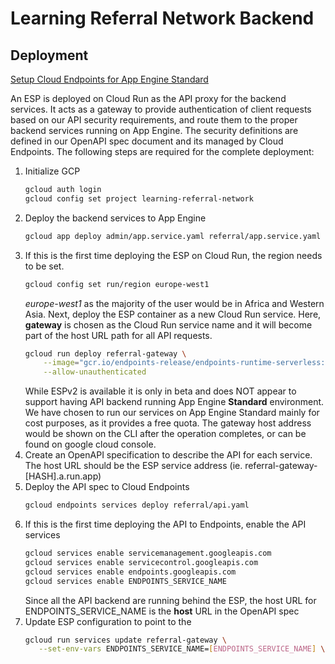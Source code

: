 # Learning Referral Network Backend

## Deployment
[Setup Cloud Endpoints for App Engine Standard](https://cloud.google.com/endpoints/docs/openapi/get-started-app-engine-standard)

An ESP is deployed on Cloud Run as the API proxy for the backend services. It acts as a
gateway to provide authentication of client requests based on our API security requirements,
and route them to the proper backend services running on App Engine. The security definitions
are defined in our OpenAPI spec document and its managed by Cloud Endpoints. The following
steps are required for the complete deployment:
1. Initialize GCP
    ```bash
    gcloud auth login
    gcloud config set project learning-referral-network
    ```
2. Deploy the backend services to App Engine
    ```bash
   gcloud app deploy admin/app.service.yaml referral/app.service.yaml
    ```
3. If this is the first time deploying the ESP on Cloud Run, the region needs to be set.
    ```bash
    gcloud config set run/region europe-west1
    ```
   _europe-west1_ as the majority of the user would be in Africa and Western Asia.
   Next, deploy the ESP container as a new Cloud Run service. Here, **gateway** is chosen as the Cloud Run service
name and it will become part of the host URL path for all API requests. 
    ```bash
    gcloud run deploy referral-gateway \
        --image="gcr.io/endpoints-release/endpoints-runtime-serverless:1" \
        --allow-unauthenticated
    ```
   While ESPv2 is available it is only in beta and does NOT appear to support having API
backend running App Engine **Standard** environment. We have chosen to run our services on App
Engine Standard mainly for cost purposes, as it provides a free quota. The gateway host address
would be shown on the CLI after the operation completes, or can be found on google cloud console.
5. Create an OpenAPI specification to describe the API for each service. The host URL
should be the ESP service address (ie. referral-gateway-[HASH].a.run.app)
6. Deploy the API spec to Cloud Endpoints
    ```bash
    gcloud endpoints services deploy referral/api.yaml
    ```
7. If this is the first time deploying the API to Endpoints, enable the API services
    ```bash
    gcloud services enable servicemanagement.googleapis.com
    gcloud services enable servicecontrol.googleapis.com
    gcloud services enable endpoints.googleapis.com
    gcloud services enable ENDPOINTS_SERVICE_NAME
    ```
   Since all the API backend are running behind the ESP, the host URL for 
   ENDPOINTS_SERVICE_NAME is the **host** URL in the OpenAPI spec
8. Update ESP configuration to point to the 
    ```bash
    gcloud run services update referral-gateway \
       --set-env-vars ENDPOINTS_SERVICE_NAME=[ENDPOINTS_SERVICE_NAME] \
    ```
